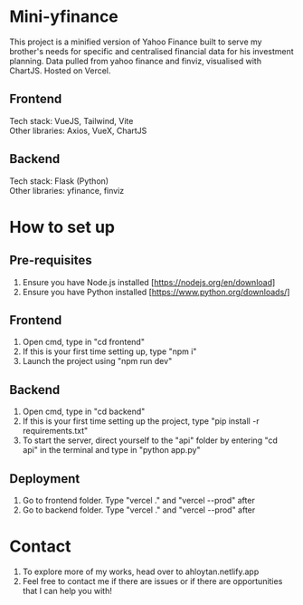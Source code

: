 # Mini-yfinance
This project is a minified version of Yahoo Finance built to serve my brother's needs for specific and centralised financial data for his investment planning. Data pulled from yahoo finance and finviz, visualised with ChartJS. Hosted on Vercel.

## Frontend
Tech stack: VueJS, Tailwind, Vite <br>
Other libraries: Axios, VueX, ChartJS

## Backend
Tech stack: Flask (Python) <br>
Other libraries: yfinance, finviz

# How to set up
## Pre-requisites
1. Ensure you have Node.js installed [https://nodejs.org/en/download]
2. Ensure you have Python installed [https://www.python.org/downloads/]

## Frontend
1. Open cmd, type in "cd frontend"
2. If this is your first time setting up, type "npm i"
3. Launch the project using "npm run dev"

## Backend
1. Open cmd, type in "cd backend"
2. If this is your first time setting up the project, type "pip install -r requirements.txt"
3. To start the server, direct yourself to the "api" folder by entering "cd api" in the terminal and type in "python app.py"

## Deployment
1. Go to frontend folder. Type "vercel ." and "vercel --prod" after
2. Go to backend folder. Type "vercel ." and "vercel --prod" after

# Contact
1. To explore more of my works, head over to ahloytan.netlify.app
2. Feel free to contact me if there are issues or if there are opportunities that I can help you with!
